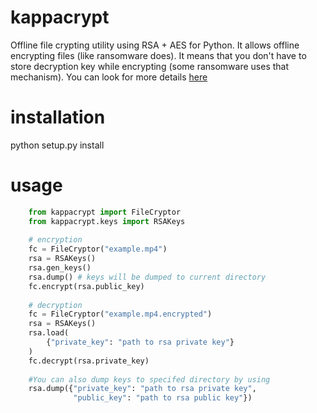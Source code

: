 # kappacrypt
Offline file crypting utility using RSA + AES for Python. It allows offline encrypting files (like ransomware does). It means that you don't have to store decryption key while encrypting (some ransomware uses that mechanism). You can look for more details [here](https://en.wikipedia.org/wiki/Offline_private_key_protocol)

# installation
python setup.py install

# usage
```python
    from kappacrypt import FileCryptor
    from kappacrypt.keys import RSAKeys
    
    # encryption
    fc = FileCryptor("example.mp4")
    rsa = RSAKeys()
    rsa.gen_keys()
    rsa.dump() # keys will be dumped to current directory
    fc.encrypt(rsa.public_key)
    
    # decryption
    fc = FileCryptor("example.mp4.encrypted")
    rsa = RSAKeys()
    rsa.load(
        {"private_key": "path to rsa private key"}
    )
    fc.decrypt(rsa.private_key)
    
    #You can also dump keys to specifed directory by using
    rsa.dump({"private_key": "path to rsa private key",
              "public_key": "path to rsa public key"})
  ```
